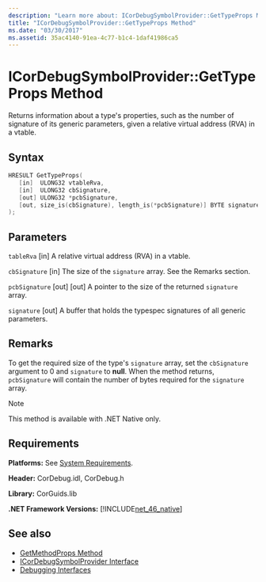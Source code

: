 ```yaml
---
description: "Learn more about: ICorDebugSymbolProvider::GetTypeProps Method"
title: "ICorDebugSymbolProvider::GetTypeProps Method"
ms.date: "03/30/2017"
ms.assetid: 35ac4140-91ea-4c77-b1c4-1daf41986ca5
---
```

# ICorDebugSymbolProvider::GetTypeProps Method

Returns information about a type's properties, such as the number of signature of its generic parameters, given a relative virtual address (RVA) in a vtable.

## Syntax

```cpp
HRESULT GetTypeProps(
   [in]  ULONG32 vtableRva,
   [in]  ULONG32 cbSignature,
   [out] ULONG32 *pcbSignature,
   [out, size_is(cbSignature), length_is(*pcbSignature)] BYTE signature[]
);
```

## Parameters

 `tableRva`
 [in] A relative virtual address (RVA) in a vtable.

 `cbSignature`
 [in] The size of the `signature` array. See the Remarks section.

 `pcbSignature`
 [out] [out] A pointer to the size of the returned `signature` array.

 `signature`
 [out] A buffer that holds the typespec signatures of all generic parameters.

## Remarks

 To get the required size of the type's `signature` array, set the `cbSignature` argument to 0 and `signature` to **null**. When the method returns, `pcbSignature` will contain the number of bytes required for the `signature` array.

> [!NOTE]
> This method is available with .NET Native only.

## Requirements

 **Platforms:** See [System Requirements](../../get-started/system-requirements.md).

 **Header:** CorDebug.idl, CorDebug.h

 **Library:** CorGuids.lib

 **.NET Framework Versions:** [!INCLUDE[net_46_native](../../../../includes/net-46-native-md.md)]

## See also

- [GetMethodProps Method](icordebugsymbolprovider-getmethodprops-method.md)
- [ICorDebugSymbolProvider Interface](icordebugsymbolprovider-interface.md)
- [Debugging Interfaces](debugging-interfaces.md)
